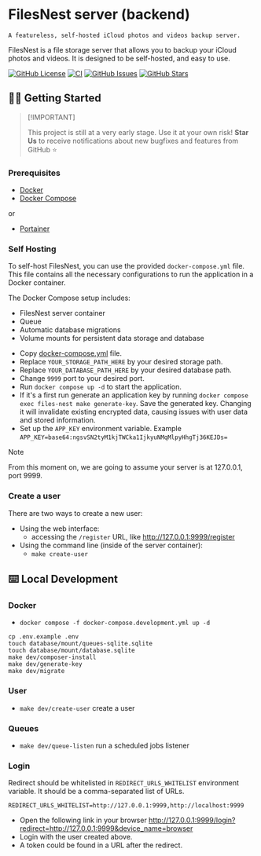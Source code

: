# FilesNest server (backend)

`A featureless, self-hosted iCloud photos and videos backup server.`


FilesNest is a file storage server that allows you to backup your iCloud photos and videos. It is designed to be self-hosted, and easy to use.

[![GitHub License](https://img.shields.io/github/license/files-nest/backend?style=flat-square&labelColor=black&)](https://github.com/files-nest/backend/LICENSE.md)
[![CI](https://img.shields.io/github/actions/workflow/status/files-nest/backend/ci.yml?branch=main&label=CI&style=flat-square&labelColor=black)](#)
[![GitHub Issues](https://img.shields.io/github/issues/files-nest/backend?style=flat-square&labelColor=black)](https://github.com/files-nest/backend/issues)
[![GitHub Stars](https://img.shields.io/github/stars/files-nest/backend?style=flat-square&labelColor=black&color=ffcb47)](https://github.com/files-nest/backend/stargazers)

## 👋🏻 Getting Started

> \[!IMPORTANT]
>
> This project is still at a very early stage. Use it at your own risk! **Star Us** to receive notifications about new bugfixes and features from GitHub ⭐️

### Prerequisites
* [Docker](https://docs.docker.com/get-docker/)
* [Docker Compose](https://docs.docker.com/compose/install/)

or

* [Portainer](https://docs.portainer.io/)

### Self Hosting
To self-host FilesNest, you can use the provided `docker-compose.yml` file. This file contains all the necessary configurations to run the application in a Docker container.

The Docker Compose setup includes:

- FilesNest server container
- Queue
- Automatic database migrations
- Volume mounts for persistent data storage and database

* Copy [docker-compose.yml](https://raw.githubusercontent.com/files-nest/backend/refs/heads/main/docker-compose.yml) file.
* Replace `YOUR_STORAGE_PATH_HERE` by your desired storage path.
* Replace `YOUR_DATABASE_PATH_HERE` by your desired database path.
* Change `9999` port to your desired port.
* Run `docker compose up -d` to start the application.
* If it's a first run generate an application key by running `docker compose exec files-nest make generate-key`. Save the generated key. Changing it will invalidate existing encrypted data, causing issues with user data and stored information.
* Set up the `APP_KEY` environment variable. Example `APP_KEY=base64:ngsvSN2tyM1kjTWCka1IjkyuNMqMlpyHhgTj36KEJDs=`

> [!NOTE]
> From this moment on, we are going to assume your server is at 127.0.0.1, port 9999.

### Create a user
There are two ways to create a new user:
* Using the web interface:
    - accessing the `/register` URL, like http://127.0.0.1:9999/register
* Using the command line (inside of the server container):
    - `make create-user`

## ⌨️ Local Development

### Docker
* `docker compose -f docker-compose.development.yml up -d`

```shell
cp .env.example .env
touch database/mount/queues-sqlite.sqlite
touch database/mount/database.sqlite
make dev/composer-install
make dev/generate-key
make dev/migrate
```

### User
* `make dev/create-user` create a user

### Queues
* `make dev/queue-listen` run a scheduled jobs listener

### Login
Redirect should be whitelisted in `REDIRECT_URLS_WHITELIST` environment variable. It should be a comma-separated list of URLs.
```dotenv
REDIRECT_URLS_WHITELIST=http://127.0.0.1:9999,http://localhost:9999
```

* Open the following link in your browser http://127.0.0.1:9999/login?redirect=http://127.0.0.1:9999&device_name=browser
* Login with the user created above.
* A token could be found in a URL after the redirect.


